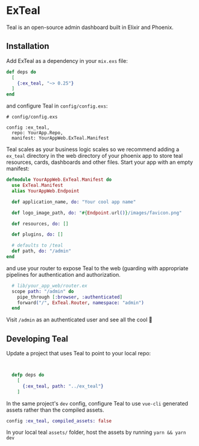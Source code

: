 # ExTeal
Teal is an open-source admin dashboard built in Elixir and Phoenix.

## Installation

Add ExTeal as a dependency in your `mix.exs` file:

```elixir
def deps do
  [
    {:ex_teal, "~> 0.25"}
  ]
end
```

and configure Teal in `config/config.exs`:

```
# config/config.exs

config :ex_teal,
  repo: YourApp.Repo,
  manifest: YourAppWeb.ExTeal.Manifest
```

Teal scales as your business logic scales so we recommend adding a `ex_teal`
directory in the web directory of your phoenix app to store teal resources,
cards, dashboards and other files.  Start your app with an empty manifest:


```elixir
defmodule YourAppWeb.ExTeal.Manifest do
  use ExTeal.Manifest
  alias YourAppWeb.Endpoint

  def application_name, do: "Your cool app name"

  def logo_image_path, do: "#{Endpoint.url()}/images/favicon.png"

  def resources, do: []

  def plugins, do: []

  # defaults to /teal
  def path, do: "/admin"
end
```

and use your router to expose Teal to the web (guarding with appropriate
pipelines for authentication and authorization.

```elixir
  # lib/your_app_web/router.ex
  scope path: "/admin" do
    pipe_through [:browser, :authenticated]
    forward("/", ExTeal.Router, namespace: "admin")
  end
```

Visit `/admin` as an authenticated user and see all the cool :rocket:

## Developing Teal

Update a project that uses Teal to point to your local repo:

```elixir


  defp deps do
    [
      {:ex_teal, path: "../ex_teal"}
    ]
```

In the same project's `dev` config, configure Teal to use `vue-cli` generated
assets rather than the compiled assets.

```elixir
config :ex_teal, compiled_assets: false
```


In your local teal `assets/` folder, host the assets by running `yarn && yarn dev`

